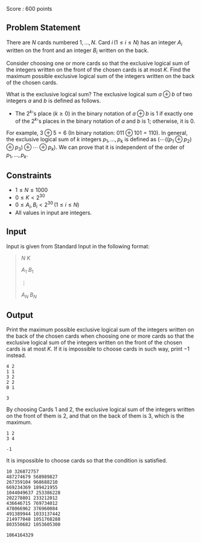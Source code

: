 Score : $600$ points

## Problem Statement

There are $N$ cards numbered $1, \dots, N$.  Card $i \, (1 \leq i \leq N)$ has an integer $A_i$ written on the front and an integer $B_i$ written on the back.

Consider choosing one or more cards so that the exclusive logical sum of the integers written on the front of the chosen cards is at most $K$.  Find the maximum possible exclusive logical sum of the integers written on the back of the chosen cards.

What is the exclusive logical sum?
The exclusive logical sum $a \oplus b$ of two integers $a$ and $b$ is defined as follows.

- The $2^k$'s place ($k \geq 0$) in the binary notation of $a \oplus b$ is $1$ if exactly one of the $2^k$'s places in the binary notation of $a$ and $b$ is $1$; otherwise, it is $0$.

For example, $3 \oplus 5 = 6$ (In binary notation: $011 \oplus 101 = 110$).
In general, the exclusive logical sum of $k$ integers $p_1, \dots, p_k$ is defined as $(\cdots ((p_1 \oplus p_2) \oplus p_3) \oplus \cdots \oplus p_k)$.  We can prove that it is independent of the order of $p_1, \dots, p_k$.

## Constraints

- $1 \leq N \leq 1000$
- $0 \leq K \lt 2^{30}$
- $0 \leq A_i, B_i \lt 2^{30} \, (1 \leq i \leq N)$
- All values in input are integers.

## Input

Input is given from Standard Input in the following format:

> $N$ $K$
> 
> $A_1$ $B_1$
> 
> $\vdots$
> 
> $A_N$ $B_N$

## Output

Print the maximum possible exclusive logical sum of the integers written on the back of the chosen cards when choosing one or more cards so that the exclusive logical sum of the integers written on the front of the chosen cards is at most $K$.   If it is impossible to choose cards in such way, print $-1$ instead.

```input1
4 2
1 1
3 2
2 2
0 1
```

```output1
3
```

By choosing Cards $1$ and $2$, the exclusive logical sum of the integers written on the front of them is $2$, and that on the back of them is $3$, which is the maximum.

```input2
1 2
3 4
```

```output2
-1
```

It is impossible to choose cards so that the condition is satisfied.

```input3
10 326872757
487274679 568989827
267359104 968688210
669234369 189421955
1044049637 253386228
202278801 233212012
436646715 769734012
478066962 376960084
491389944 1033137442
214977048 1051768288
803550682 1053605300
```

```output3
1064164329
```